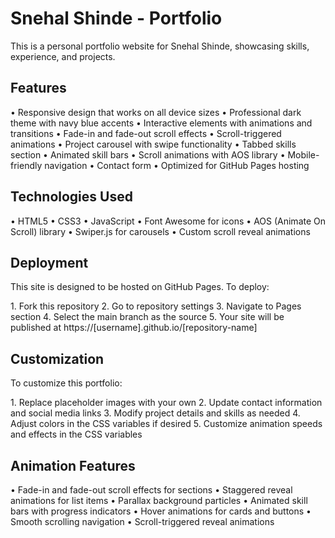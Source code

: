 # Snehal Shinde - Portfolio

This is a personal portfolio website for Snehal Shinde, showcasing skills, experience, and projects.

## Features

•⁠  ⁠Responsive design that works on all device sizes
•⁠  ⁠Professional dark theme with navy blue accents
•⁠  ⁠Interactive elements with animations and transitions
•⁠  ⁠Fade-in and fade-out scroll effects
•⁠  ⁠Scroll-triggered animations
•⁠  ⁠Project carousel with swipe functionality
•⁠  ⁠Tabbed skills section
•⁠  ⁠Animated skill bars
•⁠  ⁠Scroll animations with AOS library
•⁠  ⁠Mobile-friendly navigation
•⁠  ⁠Contact form
•⁠  ⁠Optimized for GitHub Pages hosting

## Technologies Used

•⁠  ⁠HTML5
•⁠  ⁠CSS3
•⁠  ⁠JavaScript
•⁠  ⁠Font Awesome for icons
•⁠  ⁠AOS (Animate On Scroll) library
•⁠  ⁠Swiper.js for carousels
•⁠  ⁠Custom scroll reveal animations

## Deployment

This site is designed to be hosted on GitHub Pages. To deploy:

1.⁠ ⁠Fork this repository
2.⁠ ⁠Go to repository settings
3.⁠ ⁠Navigate to Pages section
4.⁠ ⁠Select the main branch as the source
5.⁠ ⁠Your site will be published at https://[username].github.io/[repository-name]

## Customization

To customize this portfolio:

1.⁠ ⁠Replace placeholder images with your own
2.⁠ ⁠Update contact information and social media links
3.⁠ ⁠Modify project details and skills as needed
4.⁠ ⁠Adjust colors in the CSS variables if desired
5.⁠ ⁠Customize animation speeds and effects in the CSS variables

## Animation Features

•⁠  ⁠Fade-in and fade-out scroll effects for sections
•⁠  ⁠Staggered reveal animations for list items
•⁠  ⁠Parallax background particles
•⁠  ⁠Animated skill bars with progress indicators
•⁠  ⁠Hover animations for cards and buttons
•⁠  ⁠Smooth scrolling navigation
•⁠  ⁠Scroll-triggered reveal animations
